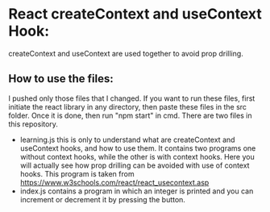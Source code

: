 # React createContext and useContext Hook:
createContext and useContext are used together to avoid prop drilling.
## How to use the files:
I pushed only those files that I changed. If you want to run these files, first initiate the react library in any directory, then paste these files in the src folder.
Once it is done, then run "npm start" in cmd. There are two files in this repository.  
* learning.js this is only to understand what are createContext and useContext hooks, and how to use them. It contains two programs one without context hooks, while 
the other is with context hooks. Here you will actually see how prop drilling can be avoided with use of context hooks. This program is taken from https://www.w3schools.com/react/react_usecontext.asp  
* index.js contains a program in which an integer is printed and you can increment or decrement it by pressing the button. 
